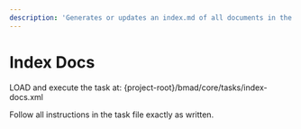 ```yaml
---
description: 'Generates or updates an index.md of all documents in the specified directory'
---
```


# Index Docs

LOAD and execute the task at: {project-root}/bmad/core/tasks/index-docs.xml

Follow all instructions in the task file exactly as written.
